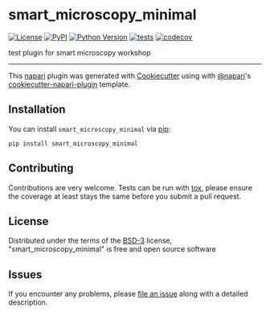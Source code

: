 # smart_microscopy_minimal

[![License](https://img.shields.io/pypi/l/smart_microscopy_minimal.svg?color=green)](https://github.com/elnazfazeli/smart_microscopy_minimal/raw/master/LICENSE)
[![PyPI](https://img.shields.io/pypi/v/smart_microscopy_minimal.svg?color=green)](https://pypi.org/project/smart_microscopy_minimal)
[![Python Version](https://img.shields.io/pypi/pyversions/smart_microscopy_minimal.svg?color=green)](https://python.org)
[![tests](https://github.com/elnazfazeli/smart_microscopy_minimal/workflows/tests/badge.svg)](https://github.com/elnazfazeli/smart_microscopy_minimal/actions)
[![codecov](https://codecov.io/gh/elnazfazeli/smart_microscopy_minimal/branch/master/graph/badge.svg)](https://codecov.io/gh/elnazfazeli/smart_microscopy_minimal)

test plugin for smart microscopy workshop

----------------------------------

This [napari] plugin was generated with [Cookiecutter] using with [@napari]'s [cookiecutter-napari-plugin] template.

<!--
Don't miss the full getting started guide to set up your new package:
https://github.com/napari/cookiecutter-napari-plugin#getting-started

and review the napari docs for plugin developers:
https://napari.org/docs/plugins/index.html
-->

## Installation

You can install `smart_microscopy_minimal` via [pip]:

    pip install smart_microscopy_minimal

## Contributing

Contributions are very welcome. Tests can be run with [tox], please ensure
the coverage at least stays the same before you submit a pull request.

## License

Distributed under the terms of the [BSD-3] license,
"smart_microscopy_minimal" is free and open source software

## Issues

If you encounter any problems, please [file an issue] along with a detailed description.

[napari]: https://github.com/napari/napari
[Cookiecutter]: https://github.com/audreyr/cookiecutter
[@napari]: https://github.com/napari
[MIT]: http://opensource.org/licenses/MIT
[BSD-3]: http://opensource.org/licenses/BSD-3-Clause
[GNU GPL v3.0]: http://www.gnu.org/licenses/gpl-3.0.txt
[GNU LGPL v3.0]: http://www.gnu.org/licenses/lgpl-3.0.txt
[Apache Software License 2.0]: http://www.apache.org/licenses/LICENSE-2.0
[Mozilla Public License 2.0]: https://www.mozilla.org/media/MPL/2.0/index.txt
[cookiecutter-napari-plugin]: https://github.com/napari/cookiecutter-napari-plugin
[file an issue]: https://github.com/elnazfazeli/smart_microscopy_minimal/issues
[napari]: https://github.com/napari/napari
[tox]: https://tox.readthedocs.io/en/latest/
[pip]: https://pypi.org/project/pip/
[PyPI]: https://pypi.org/

